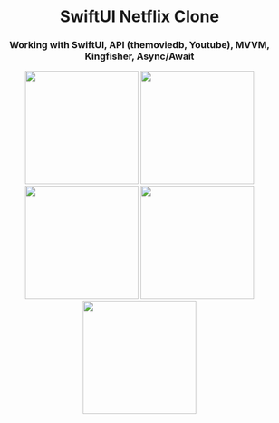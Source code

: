 <h1 align="center">SwiftUI Netflix Clone</h1>
<h3 align="center">Working with SwiftUI, API (themoviedb, Youtube), MVVM, Kingfisher, Async/Await</h3>

<p align="center">
  <img src="" width="200" />
  <img src="" width="200" />
  <img src="" width="200" />
  <img src="" width="200" />
  <img src="" width="200" />
</p>
